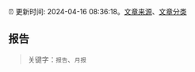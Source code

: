 :alarm_clock: 更新时间: 2024-04-16 08:36:18。[文章来源](/README.md)、[文章分类](/TAGS.md)

## 报告


> 关键字：`报告`、`月报`



